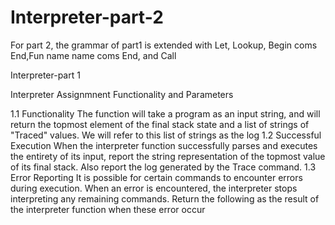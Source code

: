 # Interpreter-part-2
For part 2, the grammar of part1 is extended with Let, Lookup, Begin coms End,Fun name name coms End, and Call


Interpreter-part 1 

Interpreter Assignmnent Functionality and Parameters

1.1 Functionality
The function will take a program as an input string, and will return the topmost element of the final stack state and a list of strings of "Traced" values. We will refer to this list of strings as the log
1.2 Successful Execution
When the interpreter function successfully parses and executes the entirety of its input, report the string representation of the topmost value of its final stack. Also report the log generated by the Trace command.
1.3 Error Reporting
It is possible for certain commands to encounter errors during execution. When an error is encountered, the interpreter stops interpreting any remaining commands. Return the following as the result of the interpreter function when these error occur
